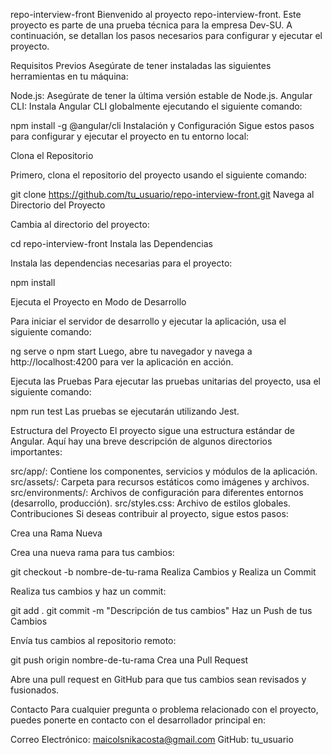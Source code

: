 repo-interview-front
Bienvenido al proyecto repo-interview-front. Este proyecto es parte de una prueba técnica para la empresa Dev-SU. A continuación, se detallan los pasos necesarios para configurar y ejecutar el proyecto.

Requisitos Previos
Asegúrate de tener instaladas las siguientes herramientas en tu máquina:

Node.js: Asegúrate de tener la última versión estable de Node.js.
Angular CLI: Instala Angular CLI globalmente ejecutando el siguiente comando:

npm install -g @angular/cli
Instalación y Configuración
Sigue estos pasos para configurar y ejecutar el proyecto en tu entorno local:

Clona el Repositorio

Primero, clona el repositorio del proyecto usando el siguiente comando:


git clone https://github.com/tu_usuario/repo-interview-front.git
Navega al Directorio del Proyecto

Cambia al directorio del proyecto:


cd repo-interview-front
Instala las Dependencias

Instala las dependencias necesarias para el proyecto:

npm install



Ejecuta el Proyecto en Modo de Desarrollo

Para iniciar el servidor de desarrollo y ejecutar la aplicación, usa el siguiente comando:

ng serve o npm start
Luego, abre tu navegador y navega a http://localhost:4200 para ver la aplicación en acción.

Ejecuta las Pruebas
Para ejecutar las pruebas unitarias del proyecto, usa el siguiente comando:

npm run test
Las pruebas se ejecutarán utilizando Jest.

Estructura del Proyecto
El proyecto sigue una estructura estándar de Angular. Aquí hay una breve descripción de algunos directorios importantes:

src/app/: Contiene los componentes, servicios y módulos de la aplicación.
src/assets/: Carpeta para recursos estáticos como imágenes y archivos.
src/environments/: Archivos de configuración para diferentes entornos (desarrollo, producción).
src/styles.css: Archivo de estilos globales.
Contribuciones
Si deseas contribuir al proyecto, sigue estos pasos:

Crea una Rama Nueva

Crea una nueva rama para tus cambios:


git checkout -b nombre-de-tu-rama
Realiza Cambios y Realiza un Commit

Realiza tus cambios y haz un commit:


git add .
git commit -m "Descripción de tus cambios"
Haz un Push de tus Cambios

Envía tus cambios al repositorio remoto:


git push origin nombre-de-tu-rama
Crea una Pull Request

Abre una pull request en GitHub para que tus cambios sean revisados y fusionados.

Contacto
Para cualquier pregunta o problema relacionado con el proyecto, puedes ponerte en contacto con el desarrollador principal en:

Correo Electrónico: maicolsnikacosta@gmail.com
GitHub: tu_usuario
